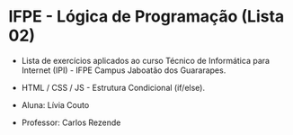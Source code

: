 # IFPE - Lógica de Programação (Lista 02)

* Lista de exercícios aplicados ao curso Técnico de Informática para Internet (IPI) -  IFPE Campus Jaboatão dos Guararapes.
* HTML / CSS / JS - Estrutura Condicional (if/else).
  
* Aluna: Lívia Couto
* Professor: Carlos Rezende
  
